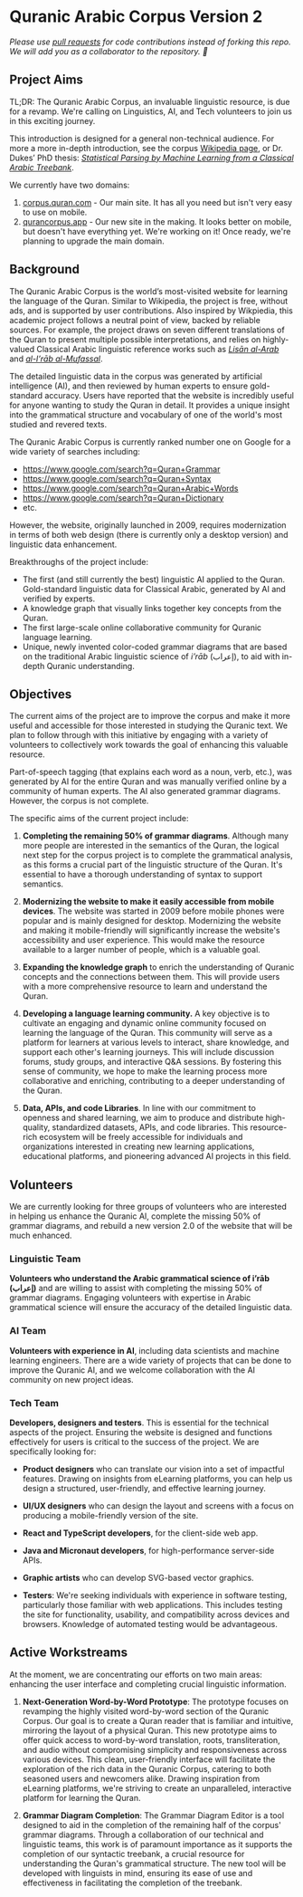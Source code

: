 # Quranic Arabic Corpus Version 2

*Please use [pull requests](https://docs.github.com/en/github/collaborating-with-issues-and-pull-requests/creating-a-pull-request) for code contributions instead of forking this repo. We will add you as a collaborator to the repository. 🚀*

## Project Aims

TL;DR: The Quranic Arabic Corpus, an invaluable linguistic resource, is due for a revamp. We're calling on Linguistics, AI, and Tech volunteers to join us in this exciting journey.

This introduction is designed for a general non-technical audience. For more a more in-depth introduction, see the corpus [Wikipedia page](https://en.wikipedia.org/wiki/Quranic_Arabic_Corpus), or Dr. Dukes’ PhD thesis: *[Statistical Parsing by Machine Learning from a Classical Arabic Treebank](https://arxiv.org/pdf/1510.07193.pdf)*.

We currently have two domains:

1. [corpus.quran.com](https://corpus.quran.com) - Our main site. It has all you need but isn't very easy to use on mobile.
2. [qurancorpus.app](https://qurancorpus.app) - Our new site in the making. It looks better on mobile, but doesn't have everything yet. We're working on it! Once ready, we're planning to upgrade the main domain.

## Background

The Quranic Arabic Corpus is the world’s most-visited website for learning the language of the Quran. Similar to Wikipedia, the project is free, without ads, and is supported by user contributions. Also inspired by Wikpiedia, this academic project follows a neutral point of view, backed by reliable sources. For example, the project draws on seven different translations of the Quran to present multiple possible interpretations, and relies on highly-valued Classical Arabic linguistic reference works such as *[Lisān al-Arab](https://en.wikipedia.org/wiki/Lisan_al-Arab)* and *[al-I’rāb al-Mufassal](https://archive.org/details/FP13434)*.

The detailed linguistic data in the corpus was generated by artificial intelligence (AI), and then reviewed by human experts to ensure gold-standard accuracy. Users have reported that the website is incredibly useful for anyone wanting to study the Quran in detail. It provides a unique insight into the grammatical structure and vocabulary of one of the world's most studied and revered texts.

The Quranic Arabic Corpus is currently ranked number one on Google for a wide variety of searches including:

* https://www.google.com/search?q=Quran+Grammar
* https://www.google.com/search?q=Quran+Syntax
* https://www.google.com/search?q=Quran+Arabic+Words
* https://www.google.com/search?q=Quran+Dictionary
* etc.

However, the website, originally launched in 2009, requires modernization in terms of both web design (there is currently only a desktop version) and linguistic data enhancement.

Breakthroughs of the project include:

* The first (and still currently the best) linguistic AI applied to the Quran.
Gold-standard linguistic data for Classical Arabic, generated by AI and verified by experts.
* A knowledge graph that visually links together key concepts from the Quran.
* The first large-scale online collaborative community for Quranic language learning.
* Unique, newly invented color-coded grammar diagrams that are based on the traditional Arabic linguistic science of *i’rāb* (إعراب), to aid with in-depth Quranic understanding.

## Objectives

The current aims of the project are to improve the corpus and make it more useful and accessible for those interested in studying the Quranic text. We plan to follow through with this initiative by engaging with a variety of volunteers to collectively work towards the goal of enhancing this valuable resource.

Part-of-speech tagging (that explains each word as a noun, verb, etc.), was generated by AI for the entire Quran and was manually verified online by a community of human experts. The AI also generated grammar diagrams. However, the corpus is not complete.

The specific aims of the current project include:

1. **Completing the remaining 50% of grammar diagrams**. Although many more people are interested in the semantics of the Quran, the logical next step for the corpus project is to complete the grammatical analysis, as this forms a crucial part of the linguistic structure of the Quran. It's essential to have a thorough understanding of syntax to support semantics.

2. **Modernizing the website to make it easily accessible from mobile devices**. The website was started in 2009 before mobile phones were popular and is mainly designed for desktop.  Modernizing the website and making it mobile-friendly will significantly increase the website's accessibility and user experience. This would make the resource available to a larger number of people, which is a valuable goal.

3. **Expanding the knowledge graph** to enrich the understanding of Quranic concepts and the connections between them. This will provide users with a more comprehensive resource to learn and understand the Quran.

4. **Developing a language learning community.** A key objective is to cultivate an engaging and dynamic online community focused on learning the language of the Quran. This community will serve as a platform for learners at various levels to interact, share knowledge, and support each other's learning journeys. This will include discussion forums, study groups, and interactive Q&A sessions. By fostering this sense of community, we hope to make the learning process more collaborative and enriching, contributing to a deeper understanding of the Quran.

5. **Data, APIs, and code Libraries**. In line with our commitment to openness and shared learning, we aim to produce and distribute high-quality, standardized datasets, APIs, and code libraries. This resource-rich ecosystem will be freely accessible for individuals and organizations interested in creating new learning applications, educational platforms, and pioneering advanced AI projects in this field.

## Volunteers

We are currently looking for three groups of volunteers who are interested in helping us enhance the Quranic AI, complete the missing 50% of grammar diagrams, and rebuild a new version 2.0 of the website that will be much enhanced.

### Linguistic Team

**Volunteers who understand the Arabic grammatical science of i’rāb (إعراب)** and are willing to assist with completing the missing 50% of grammar diagrams. Engaging volunteers with expertise in Arabic grammatical science will ensure the accuracy of the detailed linguistic data. 

### AI Team

**Volunteers with experience in AI**, including data scientists and machine learning engineers. There are a wide variety of projects that can be done to improve the Quranic AI, and we welcome collaboration with the AI community on new project ideas.

### Tech Team

**Developers, designers and testers**. This is essential for the technical aspects of the project. Ensuring the website is designed and functions effectively for users is critical to the success of the project. We are specifically looking for:

* **Product designers** who can translate our vision into a set of impactful features. Drawing on insights from eLearning platforms, you can help us design a structured, user-friendly, and effective learning journey.

* **UI/UX designers** who can design the layout and screens with a focus on producing a mobile-friendly version of the site.

* **React and TypeScript developers**, for the client-side web app.

* **Java and Micronaut developers**, for high-performance server-side APIs.

* **Graphic artists** who can develop SVG-based vector graphics.

* **Testers**: We're seeking individuals with experience in software testing, particularly those familiar with web applications. This includes testing the site for functionality, usability, and compatibility across devices and browsers. Knowledge of automated testing would be advantageous.

## Active Workstreams

At the moment, we are concentrating our efforts on two main areas: enhancing the user interface and completing crucial linguistic information.

1. **Next-Generation Word-by-Word Prototype**: The prototype focuses on revamping the highly visited word-by-word section of the Quranic Corpus. Our goal is to create a Quran reader that is familiar and intuitive, mirroring the layout of a physical Quran. This new prototype aims to offer quick access to word-by-word translation, roots, transliteration, and audio without compromising simplicity and responsiveness across various devices. This clean, user-friendly interface will facilitate the exploration of the rich data in the Quranic Corpus, catering to both seasoned users and newcomers alike. Drawing inspiration from eLearning platforms, we're striving to create an unparalleled, interactive platform for learning the Quran.

2. **Grammar Diagram Completion**: The Grammar Diagram Editor is a tool designed to aid in the completion of the remaining half of the corpus' grammar diagrams. Through a collaboration of our technical and linguistic teams, this work is of paramount importance as it supports the completion of our syntactic treebank, a crucial resource for understanding the Quran's grammatical structure. The new tool will be developed with linguists in mind, ensuring its ease of use and effectiveness in facilitating the completion of the treebank.